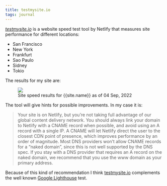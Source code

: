 ```yaml
---
title: testmysite.io
tags: journal
---
```

[<cite>testmysite.io</cite>](https://testmysite.io/) is a website speed test tool by Netlify that measures site performance for different locations:

- San Francisco
- New York
- Frankfurt
- Sao Paulo
- Sidney
- Tokio

The results for my site are:

<figure>
<img src="/img/journal/2022-09-04-site-speed-ulf-codes.png">
<figcaption>Site speed results for {{site.name}} as of 04 Sep, 2022</figcaption>
</figure>

The tool will give hints for possible improvements. In my case it is:

> Your site is on Netlify, but you’re not taking full advantage of our global content delivery network.
	You should always link your domain to Netlify with a CNAME record when possible, and avoid using an A record with a single IP.
	A CNAME will let Netlify direct the user to the closest CDN point of presence, which improves performance by an order of magnitude.
	Most DNS providers won’t allow CNAME records for a “naked domain”, since this is not well supported by the DNS spec.
	If you stay with a DNS provider that requires an A record on the naked domain, we recommend that you use the www domain as your primary address.
		
Because of this kind of recommendation I think [testmysite.io](https://testmysite.io) complements the well known [Google Lighthouse](https://pagespeed.web.dev/) test.